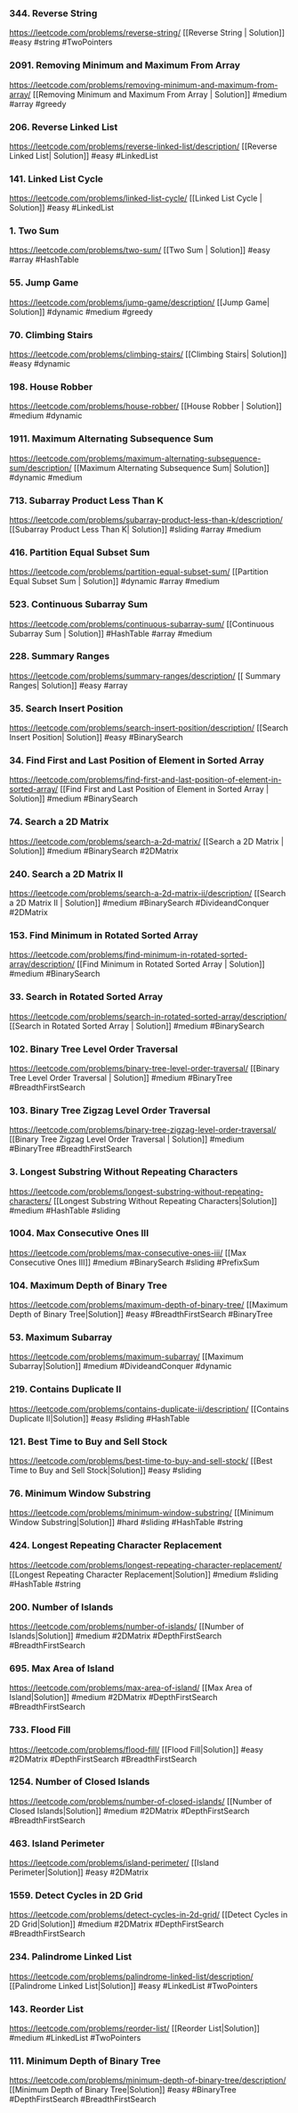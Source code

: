 ### 344. Reverse String
https://leetcode.com/problems/reverse-string/
[[Reverse String | Solution]]
#easy #string #TwoPointers

### 2091. Removing Minimum and Maximum From Array
https://leetcode.com/problems/removing-minimum-and-maximum-from-array/
[[Removing Minimum and Maximum From Array | Solution]]
#medium  #array #greedy

### 206. Reverse Linked List
https://leetcode.com/problems/reverse-linked-list/description/
[[Reverse Linked List| Solution]]
#easy #LinkedList 

### 141. Linked List Cycle
https://leetcode.com/problems/linked-list-cycle/
[[Linked List Cycle | Solution]]
#easy #LinkedList 

### 1. Two Sum
https://leetcode.com/problems/two-sum/
[[Two Sum | Solution]]
#easy #array #HashTable


### 55. Jump Game
https://leetcode.com/problems/jump-game/description/
[[Jump Game| Solution]]
#dynamic #medium #greedy 

### 70. Climbing Stairs
https://leetcode.com/problems/climbing-stairs/
[[Climbing Stairs| Solution]]
#easy #dynamic 

### 198. House Robber
https://leetcode.com/problems/house-robber/
[[House Robber | Solution]]
#medium #dynamic 

### 1911. Maximum Alternating Subsequence Sum
https://leetcode.com/problems/maximum-alternating-subsequence-sum/description/
[[Maximum Alternating Subsequence Sum| Solution]]
#dynamic #medium 

### 713. Subarray Product Less Than K
https://leetcode.com/problems/subarray-product-less-than-k/description/
[[Subarray Product Less Than K| Solution]]
#sliding #array #medium 

### 416. Partition Equal Subset Sum
https://leetcode.com/problems/partition-equal-subset-sum/
[[Partition Equal Subset Sum | Solution]]
#dynamic #array #medium 

### 523. Continuous Subarray Sum
https://leetcode.com/problems/continuous-subarray-sum/
[[Continuous Subarray Sum | Solution]]
#HashTable #array #medium 

### 228. Summary Ranges
https://leetcode.com/problems/summary-ranges/description/
[[ Summary Ranges| Solution]]
#easy #array 

### 35. Search Insert Position
https://leetcode.com/problems/search-insert-position/description/
[[Search Insert Position| Solution]]
#easy #BinarySearch

### 34. Find First and Last Position of Element in Sorted Array
https://leetcode.com/problems/find-first-and-last-position-of-element-in-sorted-array/
[[Find First and Last Position of Element in Sorted Array | Solution]]
#medium #BinarySearch 

### 74. Search a 2D Matrix
https://leetcode.com/problems/search-a-2d-matrix/
[[Search a 2D Matrix | Solution]]
#medium #BinarySearch #2DMatrix

### 240. Search a 2D Matrix II
https://leetcode.com/problems/search-a-2d-matrix-ii/description/
[[Search a 2D Matrix II | Solution]]
#medium #BinarySearch #DivideandConquer #2DMatrix 

### 153. Find Minimum in Rotated Sorted Array
https://leetcode.com/problems/find-minimum-in-rotated-sorted-array/description/
[[Find Minimum in Rotated Sorted Array | Solution]]
#medium #BinarySearch 

### 33. Search in Rotated Sorted Array
https://leetcode.com/problems/search-in-rotated-sorted-array/description/
[[Search in Rotated Sorted Array | Solution]]
#medium #BinarySearch 

### 102. Binary Tree Level Order Traversal
https://leetcode.com/problems/binary-tree-level-order-traversal/
[[Binary Tree Level Order Traversal | Solution]]
#medium #BinaryTree #BreadthFirstSearch

### 103. Binary Tree Zigzag Level Order Traversal
https://leetcode.com/problems/binary-tree-zigzag-level-order-traversal/
[[Binary Tree Zigzag Level Order Traversal | Solution]]
#medium #BinaryTree #BreadthFirstSearch 

### 3. Longest Substring Without Repeating Characters
https://leetcode.com/problems/longest-substring-without-repeating-characters/
[[Longest Substring Without Repeating Characters|Solution]]
#medium #HashTable #sliding 

### 1004. Max Consecutive Ones III
https://leetcode.com/problems/max-consecutive-ones-iii/
[[Max Consecutive Ones III]]
#medium #BinarySearch #sliding #PrefixSum

### 104. Maximum Depth of Binary Tree
https://leetcode.com/problems/maximum-depth-of-binary-tree/
[[Maximum Depth of Binary Tree|Solution]]
#easy #BreadthFirstSearch #BinaryTree 

### 53. Maximum Subarray
https://leetcode.com/problems/maximum-subarray/
[[Maximum Subarray|Solution]]
#medium #DivideandConquer #dynamic 

### 219. Contains Duplicate II
https://leetcode.com/problems/contains-duplicate-ii/description/
[[Contains Duplicate II|Solution]]
#easy #sliding #HashTable 

### 121. Best Time to Buy and Sell Stock
https://leetcode.com/problems/best-time-to-buy-and-sell-stock/
[[Best Time to Buy and Sell Stock|Solution]]
#easy #sliding 

### 76. Minimum Window Substring
https://leetcode.com/problems/minimum-window-substring/
[[Minimum Window Substring|Solution]]
#hard #sliding #HashTable #string 

### 424. Longest Repeating Character Replacement
https://leetcode.com/problems/longest-repeating-character-replacement/
[[Longest Repeating Character Replacement|Solution]]
#medium #sliding #HashTable #string 

### 200. Number of Islands
https://leetcode.com/problems/number-of-islands/
[[Number of Islands|Solution]]
#medium #2DMatrix #DepthFirstSearch #BreadthFirstSearch 

### 695. Max Area of Island
https://leetcode.com/problems/max-area-of-island/
[[Max Area of Island|Solution]]
#medium #2DMatrix #DepthFirstSearch #BreadthFirstSearch 

### 733. Flood Fill
https://leetcode.com/problems/flood-fill/
[[Flood Fill|Solution]]
#easy #2DMatrix #DepthFirstSearch #BreadthFirstSearch 

### 1254. Number of Closed Islands
https://leetcode.com/problems/number-of-closed-islands/
[[Number of Closed Islands|Solution]]
#medium #2DMatrix #DepthFirstSearch #BreadthFirstSearch 

### 463. Island Perimeter
https://leetcode.com/problems/island-perimeter/
[[Island Perimeter|Solution]]
#easy #2DMatrix 

### 1559. Detect Cycles in 2D Grid
https://leetcode.com/problems/detect-cycles-in-2d-grid/
[[Detect Cycles in 2D Grid|Solution]]
#medium #2DMatrix #DepthFirstSearch #BreadthFirstSearch 

### 234. Palindrome Linked List
https://leetcode.com/problems/palindrome-linked-list/description/
[[Palindrome Linked List|Solution]]
#easy #LinkedList #TwoPointers 

### 143. Reorder List
https://leetcode.com/problems/reorder-list/
[[Reorder List|Solution]]
#medium #LinkedList #TwoPointers 

### 111. Minimum Depth of Binary Tree
https://leetcode.com/problems/minimum-depth-of-binary-tree/description/
[[Minimum Depth of Binary Tree|Solution]]
#easy  #BinaryTree #DepthFirstSearch #BreadthFirstSearch 